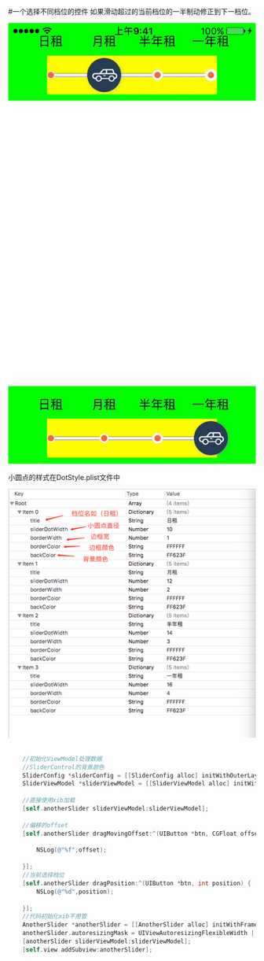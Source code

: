 #一个选择不同档位的控件 如果滑动超过的当前档位的一半制动修正到下一档位。

![](https://github.com/fanXing99/SliderControl/blob/master/ezgif.com-video-to-gif.gif)

小圆点的样式在DotStyle.plist文件中


![](https://github.com/fanXing99/SliderControl/blob/master/C936F4FB-A0B9-4FE7-A236-57FA35C86FFF.png)
``` objective-c

    //初始化ViewModel处理数据
    //SliderControl的背景颜色
    SliderConfig *sliderConfig = [[SliderConfig alloc] initWithOuterLayerColor:[UIColor greenColor] sliderColor:[UIColor yellowColor] imgStr:@"car"];
    SliderViewModel *sliderViewModel = [[SliderViewModel alloc] initWithSliderConfig:sliderConfig];
    
    //直接使用xib加载
    [self.anotherSlider sliderViewModel:sliderViewModel];
    
    //偏移的offset
    [self.anotherSlider dragMovingOffset:^(UIButton *btn, CGFloat offset) {
        
        NSLog(@"%f",offset);
        
    }];
    //当前选择档位
    [self.anotherSlider dragPosition:^(UIButton *btn, int position) {
        NSLog(@"%d",position);
        
    }];
    //代码初始化xib不用管
    AnotherSlider *anotherSlider = [[AnotherSlider alloc] initWithFrame:CGRectMake(0, 0, self.view.frame.size.width, 100)];
    anotherSlider.autoresizingMask = UIViewAutoresizingFlexibleWidth | UIViewAutoresizingFlexibleBottomMargin;
    [anotherSlider sliderViewModel:sliderViewModel];
    [self.view addSubview:anotherSlider];
```




